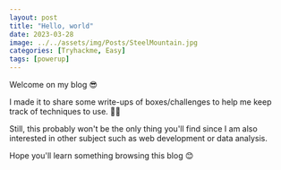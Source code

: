 ```yaml
---
layout: post
title: "Hello, world"
date: 2023-03-28
image: ../../assets/img/Posts/SteelMountain.jpg
categories: [Tryhackme, Easy]
tags: [powerup]
---
```


Welcome on my blog 😎

I made it to share some write-ups of boxes/challenges to help me keep track of techniques to use. 🏴‍☠️ 

Still, this probably won't be the only thing you'll find since I am also interested in other subject such as web development or data analysis. 

Hope you'll learn something browsing this blog 😊
